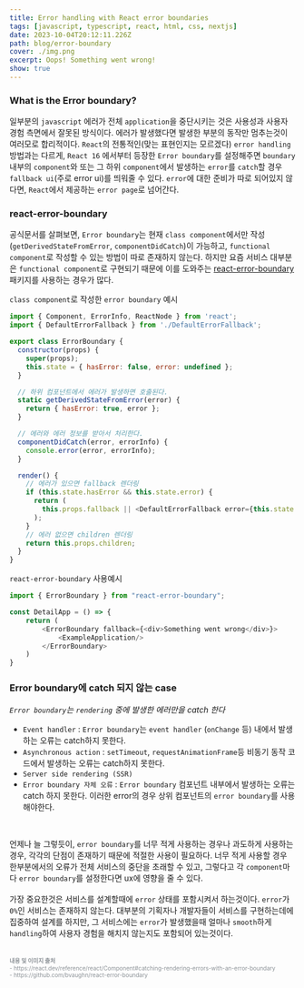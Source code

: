 ```yaml
---
title: Error handling with React error boundaries
tags: [javascript, typescript, react, html, css, nextjs]
date: 2023-10-04T20:12:11.226Z
path: blog/error-boundary
cover: ./img.png
excerpt: Oops! Something went wrong!
show: true
---
```


### What is the Error boundary?
일부분의 `javascript` 에러가 전체 `application`을 중단시키는 것은 사용성과 사용자 경험 측면에서 잘못된 방식이다. 에러가 발생했다면 발생한 부분의 동작만 멈추는것이 여러모로 합리적이다. `React`의 전통적인(맞는 표현인지는 모르겠다) `error handling` 방법과는 다르게, 
`React 16` 에서부터 등장한 `Error boundary`를 설정해주면 `boundary` 내부의 `component`와 또는 그 하위 `component`에서 발생하는 `error`를 `catch`할 경우 `fallback ui`(주로 error ui)를 띄워줄 수 있다. `error`에 대한 준비가 따로 되어있지 않다면, `React`에서 제공하는 `error page`로 넘어간다.  

### react-error-boundary
공식문서를 살펴보면, `Error boundary`는 현재 `class component`에서만 작성(`getDerivedStateFromError`, `componentDidCatch`)이 가능하고, `functional component`로 작성할 수 있는 방법이 따로 존재하지 않는다. 하지만 요즘 서비스 대부분은 `functional component`로 구현되기 때문에 이를 도와주는 <a href='https://github.com/bvaughn/react-error-boundary' target="_blank" rel='noopener noreferer'>react-error-boundary</a> 패키지를 사용하는 경우가 많다.  

`class component`로 작성한 `error boundary` 예시
```javascript
import { Component, ErrorInfo, ReactNode } from 'react';
import { DefaultErrorFallback } from './DefaultErrorFallback';

export class ErrorBoundary {
  constructor(props) {
    super(props);
    this.state = { hasError: false, error: undefined };
  }

  // 하위 컴포넌트에서 에러가 발생하면 호출된다.
  static getDerivedStateFromError(error) {
    return { hasError: true, error };
  }

  // 에러와 에러 정보를 받아서 처리한다.
  componentDidCatch(error, errorInfo) {
    console.error(error, errorInfo);
  }

  render() {
    // 에러가 있으면 fallback 렌더링
    if (this.state.hasError && this.state.error) {
      return (
        this.props.fallback || <DefaultErrorFallback error={this.state.error} />
      );
    }
    // 에러 없으면 children 렌더링
    return this.props.children;
  }
}
```

`react-error-boundary` 사용예시
```javascript
import { ErrorBoundary } from "react-error-boundary";

const DetailApp = () => {
    return (
        <ErrorBoundary fallback={<div>Something went wrong</div>}>
            <ExampleApplication/>
        </ErrorBoundary>
    )
}

```

### Error boundary에 catch 되지 않는 case
<i>`Error boundary`는 `rendering` 중에 발생한 에러만을 catch 한다</i>
- `Event handler` : `Error boundary`는 `event handler` (`onChange` 등) 내에서 발생하는 오류는 catch하지 못한다.
- `Asynchronous action` : `setTimeout`, `requestAnimationFrame`등 비동기 동작 코드에서 발생하는 오류는 catch하지 못한다.
- `Server side rendering (SSR)`
- `Error boundary 자체 오류` : `Error boundary` 컴포넌트 내부에서 발생하는 오류는 catch 하지 못한다. 이러한 error의 경우 상위 컴포넌트의 `error boundary`를 사용해야한다.

<br/>

언제나 늘 그렇듯이, `error boundary`를 너무 적게 사용하는 경우나 과도하게 사용하는 경우, 각각의 단점이 존재하기 때문에 적절한 사용이 필요하다. 너무 적게 사용할 경우 한부분에서의 오류가 전체 서비스의 중단을 초래할 수 있고, 그렇다고 각 `component`마다 `error boundary`를 설정한다면 ux에 영향을 줄 수 있다.<br/>  
가장 중요한것은 서비스를 설계할때에 `error` 상태를 포함시켜서 하는것이다. `error`가 `0%`인 서비스는 존재하지 않는다. 대부분의 기획자나 개발자들이 서비스를 구현하는데에 집중하여 설계를 하지만, 그 서비스에는 `error`가 발생했을때 얼마나 `smooth`하게 `handling`하여 사용자 경험을 해치지 않는지도 포함되어 있는것이다.


<br/>
<div style="font-size:10px;color:#8b9196;word-break: break-all"><b>내용 및 이미지 출처</b><br/>
- https://react.dev/reference/react/Component#catching-rendering-errors-with-an-error-boundary<br/>
- https://github.com/bvaughn/react-error-boundary<br/>
</div>

